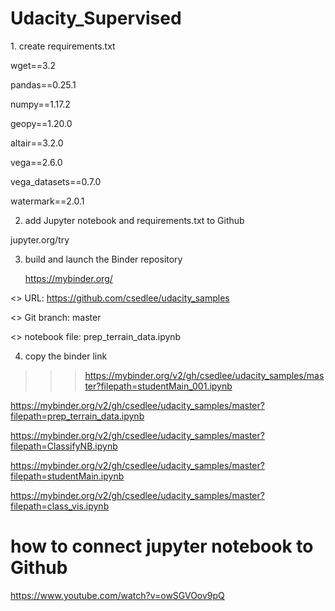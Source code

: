 # Udacity_Supervised

<HOW TO LAUNCH A BINDER>
1. create requirements.txt

wget==3.2

pandas==0.25.1

numpy==1.17.2

geopy==1.20.0

altair==3.2.0

vega==2.6.0

vega_datasets==0.7.0

watermark==2.0.1

2. add Jupyter notebook and requirements.txt to Github

 jupyter.org/try
 
3. build and launch the Binder repository

    https://mybinder.org/
    
<> URL: https://github.com/csedlee/udacity_samples
    
<> Git branch: master
    
<> notebook file: prep_terrain_data.ipynb 

4. copy the binder link 
>>> https://mybinder.org/v2/gh/csedlee/udacity_samples/master?filepath=studentMain_001.ipynb

https://mybinder.org/v2/gh/csedlee/udacity_samples/master?filepath=prep_terrain_data.ipynb

https://mybinder.org/v2/gh/csedlee/udacity_samples/master?filepath=ClassifyNB.ipynb

https://mybinder.org/v2/gh/csedlee/udacity_samples/master?filepath=studentMain.ipynb

https://mybinder.org/v2/gh/csedlee/udacity_samples/master?filepath=class_vis.ipynb

# how to connect jupyter notebook to Github
https://www.youtube.com/watch?v=owSGVOov9pQ

